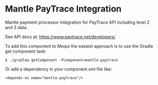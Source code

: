 # Mantle PayTrace Integration

Mantle payment processor integration for PayTrace API including level 2 and 3 data.

See API docs at: https://www.paytrace.net/developers/ 

To add this component to Moqui the easiest approach is to use the Gradle get component task:

    $ ./gradlew getComponent -Pcomponent=mantle-paytrace

Or add a dependency in your component.xml file like:

    <depends-on name="mantle-paytrace"/>

